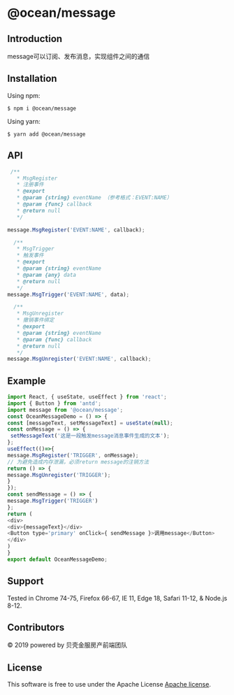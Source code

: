 # @ocean/message

<!-- [Site](https://alpha.bkjk-inc.com/ocean/framework/OceanMessage) -->

## Introduction

message可以订阅、发布消息，实现组件之间的通信

## Installation

Using npm:
```shell
$ npm i @ocean/message
```
Using yarn:
```shell
$ yarn add @ocean/message
```
## API
```javaScript
 /**
   * MsgRegister
   * 注册事件
   * @export
   * @param {string} eventName （参考格式：EVENT:NAME）
   * @param {func} callback
   * @return null
   */

message.MsgRegister('EVENT:NAME', callback);

  /**
   * MsgTrigger
   * 触发事件
   * @export
   * @param {string} eventName
   * @param {any} data
   * @return null
   */
message.MsgTrigger('EVENT:NAME', data);

  /**
   * MsgUnregister
   * 撤销事件绑定
   * @export
   * @param {string} eventName
   * @param {func} callback
   * @return null
   */
message.MsgUnregister('EVENT:NAME', callback); 
```

## Example

```javaScript
import React, { useState, useEffect } from 'react';
import { Button } from 'antd';
import message from '@ocean/message';
const OceanMessageDemo = () => {
const [messageText, setMessageText] = useState(null);
const onMessage = () => {
 setMessageText('这是一段触发message消息事件生成的文本');
};
useEffect(()=>{
message.MsgRegister('TRIGGER', onMessage);
// 为避免造成内存泄漏，必须return message的注销方法
return () => {
message.MsgUnregister('TRIGGER');
}
});
const sendMessage = () => {
message.MsgTrigger('TRIGGER')
};
return (
<div>
<div>{messageText}</div>
<Button type='primary' onClick={ sendMessage }>调用message</Button>
</div>
)
}
export default OceanMessageDemo;
```

## Support

Tested in Chrome 74-75, Firefox 66-67, IE 11, Edge 18, Safari 11-12, & Node.js 8-12.

## Contributors

© 2019 powered by 贝壳金服房产前端团队

## License

This software is free to use under the Apache License [Apache license](https://raw.githubusercontent.com/BETA-FE-TEAM/ocean-message/master/LICENSE).

